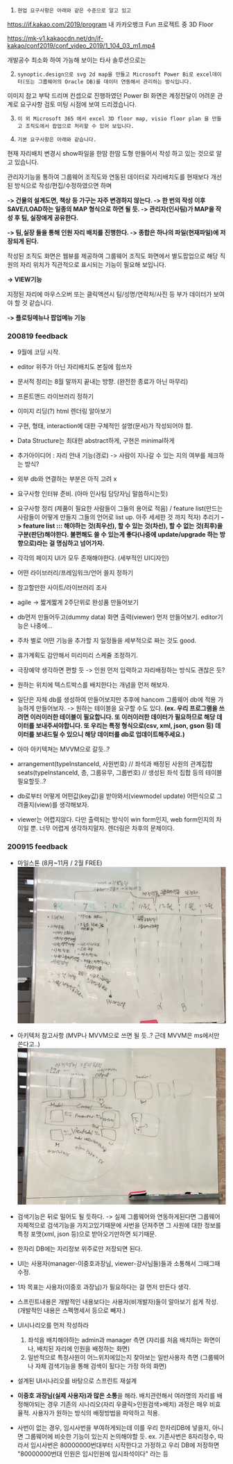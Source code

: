 

1.     현업 요구사항은 아래와 같은 수준으로 알고 있고

https://if.kakao.com/2019/program 내 카카오뱅크 Fun 프로젝트 중 3D Floor

https://mk-v1.kakaocdn.net/dn/if-kakao/conf2019/conf_video_2019/1_104_03_m1.mp4

 

개발공수 최소화 하여 가능해 보이는 타사 솔루션으로는

2.     synoptic.design으로 svg 2d map을 만들고 Microsoft Power Bi로 excel데이터(또는 그룹웨어의 Oracle DB)를 데이터 연동해서 관리하는 방식입니다.

이미지 참고 부탁 드리며 컨셉으로 진행하였던 Power BI 화면은 계정전달이 어려운 관계로 요구사항 검토 미팅 시점에 보여 드리겠습니다.

 

3.     이 외 Microsoft 365 에서 excel 3D floor map, visio floor plan 을 만들고 조직도에서 팝업으로 처리할 수 있어 보입니다.

 

4.     기본 요구사항은 아래와 같습니다.

현재 자리배치 변경시 show파일을 한땀 한땀 도형 만들어서 작성 하고 있는 것으로 알고 있습니다.

관리자기능을 통하여 그룹웨어 조직도와 연동된 데이터로 자리배치도를 현재보다 개선된 방식으로 작성/편집/수정하였으면 하며

**-> 건물의 설계도면, 책상 등 가구는 자주 변경하지 않는다. -> 한 번의 작성 이후 SAVE/LOAD하는 일종의 MAP 형식으로 하면 될 듯. -> 관리자(인사팀)가 MAP을 작성 후 팀, 실장에게 공유한다.**

**-> 팀,실장 들을 통해 인원 자리 배치를 진행한다. -> 종합은 하나의 파일(현재파일)에 저장되게 된다.**





작성된 조직도 화면은 웹뷰를 제공하여 그룹웨어 조직도 화면에서 별도팝업으로 해당 직원의 자리 위치가 직관적으로 표시되는 기능이 필요해 보입니다.

**-> VIEW기능**

지정된 자리에 마우스오버 또는 클릭액션시 팀/성명/연락처/사진 등 부가 데이터가 보여야 할 것 같습니다.

 **-> 플로팅메뉴나 팝업메뉴 기능**

 

### 200819 feedback 

* 9월에 코딩 시작.

* editor 위주가 아닌 자리배치도 본질에 힘쓰자

* 문서적 정리는 8월 말까지 끝내는 방향. (완전한 종료가 아닌 마무리)

* 프론트앤드 라이브러리 정하기

* 이미지 리딩(?) html 렌더링 알아보기

* 구현, 형태, interaction에 대한 구체적인 설명(문서)가 작성되어야 함.

* Data Structure는 최대한 abstract하게, 구현은 minimal하게

* 추가아이디어 : 자리 안내 기능(경로)
  -> 사람이 지나갈 수 있는 지의 여부를 체크하는 방식?

* 외부 db와 연결하는 부분은 아직 고려 x

* 요구사항 인터뷰 준비. (아마 인사팀 담당자님 말씀하시는듯)

* 요구사항 정리 (제품이 필요한 사람들이 그들의 용어로 적음) / feature list(만드는 사람들이 어떻게 만들지 그들의 언어로 list up. 아주 세세한 것 까지 적자) 추리기
  **-> feature list ::: 해야하는 것(최우선), 할 수 있는 것(차선), 할 수 없는 것(최후)을 구분(판단)해야한다. 불편해도 쓸 수 있는게 좋다(나중에 update/upgrade 하는 방향으로)라는 걸 명심하고 넘어가자.**

* 각각의 페이지 UI가 모두 존재해야한다. (세부적인 UI디자인)

* 어떤 라이브러리/프레임워크/언어 쓸지 정하기

* 참고할만한 사이트/라이브러리 조사

* agile -> 짧게짧게 2주단위로 완성품 만들어보기

* db먼저 만들어두고(dummy data) 화면 출력(viewer) 먼저 만들어보기. editor기능은 나중에...

* 주차 별로 어떤 기능을 추가할 지 일정들을 세부적으로 짜는 것도 good.

* 휴가계획도 감안해서 미리미리 스케쥴 조정하기.

* 극장예약 생각하면 편할 듯 -> 인원 먼저 입력하고 자리배정하는 방식도 괜찮은 듯?

* 원하는 위치에 텍스트박스를 배치한다는 개념을 먼저 해보자.

* 일단은 자체 db를 생성하여 만들어보지만 추후에 hancom 그룹웨어 db에 적용 가능하게 만들어보자. 
  -> 원하는 테이블을 요구할 수도 있다. **(ex. 우리 프로그램을 쓰려면 이러이러한 테이블이 필요합니다. 또 이러이러한 데이터가 필요하므로 해당 데이터를 보내주셔야합니다. 또 우리는 특정 형식으로(csv, xml, json, gson 등) 데이터를 보내드릴 수 있으니 해당 데이터를 db로 업데이트해주세요.)**

* 아마 아키텍쳐는 MVVM으로 갈듯..?

* arrangement(typeInstanceId, 사원번호) // 좌석과 배정된 사원의 관계집합
  seats(typeInstanceId, 층, 그룹유무, 그룹번호) // 생성된 좌석 집합
  등의 테이블 필요할듯..?

* db로부터 어떻게 어떤값(key값)을 받아와서(viewmodel update) 어떤식으로 그려줄지(view)를 생각해보자.

* viewer는 어렵지않다. 다만 출력되는 방식이 win form인지, web form인지의 차이일 뿐. 너무 어렵게 생각하지말자. 렌더링은 차후의 문제이다.

  



### 200915 feedback

* 마일스톤 (8月~11月 / 2월 FREE)
  ![image](.images\KakaoTalk_20200915_111241845.jpg)

* 아키텍처 참고사항 (MVP나 MVVM으로 쓰면 될 듯..? 근데 MVVM은 ms에서만 쓴다고..)
  ![image](.images\KakaoTalk_20200915_111241845_01.jpg)
* 검색기능은 뒤로 밀어도 될 듯하다. 
  -> 실제 그룹웨어와 연동하게된다면 그룹웨어 자체적으로 검색기능을 가지고있기때문에 사번을 던져주면 그 사원에 대한 정보를 특정 포맷(xml, json 등)으로 받아오기만하면 되기때문.
* 한자리 DB에는 자리정보 위주로만 저장되면 된다.
* UI는 사용자(manager-이중호과장님, viewer-강사님들)들과 소통해서 그때그때 수정.
* 1차 목표는 사용자(이중호 과장님)가 필요하다는 걸 먼저 만든다 생각.
* 스프린트내용은 개발적인 내용보다는 사용자(비개발자)들이 알아보기 쉽게 작성.
  (개발적인 내용은 스펙명세서 등으로 빼자.)
* UI시나리오를 먼저 작성하라
  1. 좌석을 배치해야하는 admin과 manager 측면 (자리를 처음 배치하는 화면이나, 배치된 자리에 인원을 배정하는 화면)
  2. 일반적으로 특정사원이 어느위치에있는지 찾아보는 일반사용자 측면 (그룹웨어나 자체 검색기능을 통해 검색이 됬다는 가정 하의 화면)
* 설계된 UI시나리오를 바탕으로 스프린트 재설계
* **이중호 과장님(실제 사용자)과 많은 소통**을 해라. 
  배치관련해서 여러명의 자리를 배정해야되는 경우 기존의 시나리오(자리 우클릭>인원검색>배치) 과정은 매우 비효율적. 사용자가 원하는 방식의 배정방법을 파악하고 적용.
* 사번이 없는 경우, 임시사번을 부여하게되는데 이를 우리 한자리DB에 넣을지, 아니면 그룹웨어에 비슷한 기능이 있는지 논의해야할 듯.
  ex. 기존사번은 8자리정수, 따라서 임시사번은 80000000번대부터 시작한다고 가정하고 우리 DB에 저장하면 "80000000번대 인원은 임시인원에 임시좌석이다" 라는 등

